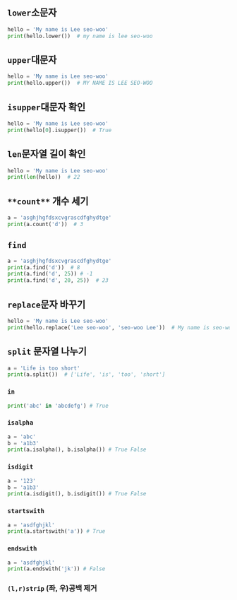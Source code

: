 ## `lower`소문자

```Python
hello = 'My name is Lee seo-woo'
print(hello.lower())  # my name is lee seo-woo
```

## `upper`대문자

```Python
hello = 'My name is Lee seo-woo'
print(hello.upper())  # MY NAME IS LEE SEO-WOO
```

## `isupper`대문자 확인

```Python
hello = 'My name is Lee seo-woo'
print(hello[0].isupper())  # True
```

## `len`문자열 길이 확인

```Python
hello = 'My name is Lee seo-woo'
print(len(hello))  # 22
```

## `**count**` **개수 세기**

```Python
a = 'asghjhgfdsxcvgrascdfghydtge'
print(a.count('d'))  # 3
```

## `find`

```Python
a = 'asghjhgfdsxcvgrascdfghydtge'
print(a.find('d'))  # 8
print(a.find('d', 25)) # -1
print(a.find('d', 20, 25))  # 23
```

## `replace`문자 바꾸기

```Python
hello = 'My name is Lee seo-woo'
print(hello.replace('Lee seo-woo', 'seo-woo Lee'))  # My name is seo-woo Lee
```

## `split` 문자열 나누기

```Python
a = 'Life is too short'
print(a.split())  # ['Life', 'is', 'too', 'short']
```

### `in`

```Python
print('abc' in 'abcdefg') # True
```

### `isalpha`

```Python
a = 'abc'
b = 'a1b3'
print(a.isalpha(), b.isalpha()) # True False
```

### `isdigit`

```Python
a = '123'
b = 'a1b3'
print(a.isdigit(), b.isdigit()) # True False
```

### `startswith`

```Python
a = 'asdfghjkl'
print(a.startswith('a')) # True
```

### `endswith`

```Python
a = 'asdfghjkl'
print(a.endswith('jk')) # False
```

### `(l,r)strip` (좌, 우)공백 제거